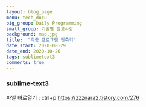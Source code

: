 ```yaml
---
layout: blog_page
menu: tech_docu
big_group: Daily Programming
small_group: 기술별 참고사항
background: map.jpg
title:  "각종 프로그램 단축키"
date_start: 2020-08-29
date_end: 2020-10-26
tags: sublimetext3
comments: true
---
```


### sublime-text3

파일 바로열기 : ctrl+p
https://zzznara2.tistory.com/276